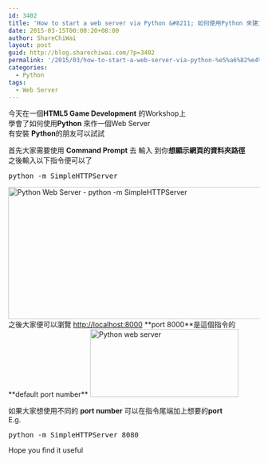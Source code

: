 ```yaml
---
id: 3402
title: 'How to start a web server via Python &#8211; 如何使用Python 來建立一個網絡伺服器?'
date: 2015-03-15T00:00:20+08:00
author: ShareChiWai
layout: post
guid: http://blog.sharechiwai.com/?p=3402
permalink: '/2015/03/how-to-start-a-web-server-via-python-%e5%a6%82%e4%bd%95%e4%bd%bf%e7%94%a8python-%e4%be%86%e5%bb%ba%e7%ab%8b%e4%b8%80%e5%80%8b%e7%b6%b2%e7%b5%a1%e4%bc%ba%e6%9c%8d%e5%99%a8/'
categories:
  - Python
tags:
  - Web Server
---
```

今天在一個**HTML5 Game Development** 的Workshop上  
學會了如何使用**Python** 來作一個Web Server  
有安裝 **Python**的朋友可以試試

首先大家需要使用 **Command Prompt** 去 輸入 到你**想顯示網頁的資料夾路徑**  
之後輸入以下指令便可以了

<pre>python -m SimpleHTTPServer
</pre>

<img class="alignnone" src="https://i2.wp.com/farm8.static.flickr.com/7654/16773907627_ba3c1a3aa1_z.jpg?resize=595%2C265" alt="Python Web Server - python -m SimpleHTTPServer" width="595" height="265" data-recalc-dims="1" />  
之後大家便可以瀏覽 <a title="Localhost" href="http://localhost:8000" target="_blank">http://localhost:8000</a>  
**port 8000**是這個指令的 **default port number**

<img class="alignnone" src="https://i1.wp.com/farm8.static.flickr.com/7648/16773907647_039aa7a93b_z.jpg?resize=297%2C136" alt="Python web server" width="297" height="136" data-recalc-dims="1" /> 

如果大家想使用不同的 **port number** 可以在指令尾端加上想要的**port**  
E.g.

<pre>python -m SimpleHTTPServer 8080
</pre>

Hope you find it useful